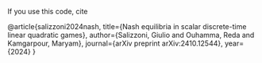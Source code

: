 If you use this code, cite 

@article{salizzoni2024nash,
  title={Nash equilibria in scalar discrete-time linear quadratic games},
  author={Salizzoni, Giulio and Ouhamma, Reda and Kamgarpour, Maryam},
  journal={arXiv preprint arXiv:2410.12544},
  year={2024}
}
